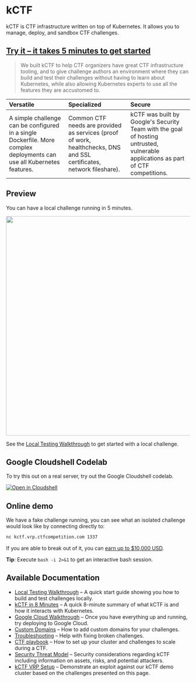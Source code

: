 # kCTF

kCTF is CTF infrastructure written on top of Kubernetes. It allows you to manage, deploy, and sandbox CTF challenges.

## [Try it – it takes 5 minutes to get started](local-testing.md)

> We built kCTF to help CTF organizers have great CTF infrastructure tooling, and to give challenge authors an environment where they can build and test their challenges without having to learn about Kubernetes, while also allowing Kubernetes experts to use all the features they are accustomed to.


| **Versatile** | **Specialized** | **Secure** |
|:--------------|:----------------|:-----------|
| A simple challenge can be configured in a single Dockerfile. More complex deployments can use all Kubernetes features. | Common CTF needs are provided as services (proof of work, healthchecks, DNS and SSL certificates, network fileshare). | kCTF was built by Google's Security Team with the goal of hosting untrusted, vulnerable applications as part of CTF competitions. |

## Preview
You can have a local challenge running in 5 minutes.

[<img src="https://user-images.githubusercontent.com/33089/111788876-df83fe80-88c0-11eb-8485-f147bc23d7ca.gif" width="600">](https://asciinema.org/a/sePuQKLBHaO3JOtQj9gWayWvU)


See the [Local Testing Walkthrough](local-testing.md) to get started with a local challenge.

## Google Cloudshell Codelab
To try this out on a real server, try out the Google Cloudshell codelab.

[![Open in Cloudshell](https://gstatic.com/cloudssh/images/open-btn.svg)](https://console.cloud.google.com/cloudshell/open?git_repo=https://github.com/google/kctf&tutorial=docs/google-cloud.md&shellonly=true)

## Online demo
We have a fake challenge running, you can see what an isolated challenge would look like by connecting directly to:
```bash
nc kctf.vrp.ctfcompetition.com 1337
```

If you are able to break out of it, you can [earn up to $10,000 USD](vrp.md).

**Tip**: Execute `bash -i 2>&1` to get an interactive bash session.

## Available Documentation

* [Local Testing Walkthrough](local-testing.md) – A quick start guide showing you how to build and test challenges locally.
* [kCTF in 8 Minutes](introduction.md) – A quick 8-minute summary of what kCTF is and how it interacts with Kubernetes.
* [Google Cloud Walkthrough](google-cloud.md) – Once you have everything up and running, try deploying to Google Cloud.
* [Custom Domains](custom-domains.md) – How to add custom domains for your challenges.
* [Troubleshooting](troubleshooting.md) – Help with fixing broken challenges.
* [CTF playbook](ctf-playbook.md) – How to set up your cluster and challenges to scale during a CTF.
* [Security Threat Model](security-threat-model.md) – Security considerations regarding kCTF including information on assets, risks, and potential attackers.
* [kCTF VRP Setup](vrp.md) – Demonstrate an exploit against our kCTF demo cluster based on the challenges presented on this page.
